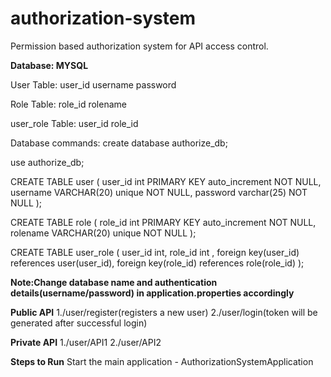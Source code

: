 # authorization-system
Permission based authorization system for API access control.

**Database: MYSQL**

User Table:
user_id
username
password

Role Table:
role_id
rolename

user_role Table:
user_id
role_id

Database commands:
create database authorize_db;

use authorize_db;

CREATE TABLE user
(
user_id int PRIMARY KEY auto_increment NOT NULL,
username VARCHAR(20) unique NOT NULL,
password varchar(25) NOT NULL
);

CREATE TABLE role
(
role_id int PRIMARY KEY auto_increment NOT NULL,
rolename VARCHAR(20) unique NOT NULL
);

CREATE TABLE user_role
(
user_id int,
role_id int ,
foreign key(user_id) references user(user_id),
foreign key(role_id) references role(role_id)
);

**Note:Change database name and authentication details(username/password) in application.properties accordingly**

**Public API**
1./user/register(registers a new user)
2./user/login(token will be generated after successful login)

**Private API**
1./user/API1
2./user/API2

**Steps to Run**
Start the main application - AuthorizationSystemApplication